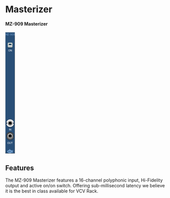 # Masterizer
#### MZ-909 Masterizer

![View of the Masterizer](MZ.png "Masterizer")

## Features

The MZ-909 Masterizer features a 16-channel polyphonic input, Hi-Fidelity output and active on/on switch. Offering sub-millisecond latency we believe it is the best in class available for VCV Rack.
